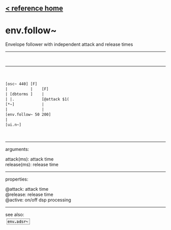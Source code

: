 [< reference home](index.html)
---

# env.follow~


Envelope follower with independent attack and release times

---

<br>


---


```


[osc~ 440] [F]
|          |    [F]
| [dbtorms ]    |
| |.            [@attack $1(
[*~]            |
|               |
[env.follow~ 50 200]
|
[ui.n~]

            
```

---
arguments:

attack(ms): 
            attack time<br>
release(ms): 
            release time<br>

---
properties:

@attack: attack
            time<br>
@release: 
            release time<br>
@active: on/off dsp
            processing<br>

---
see also:<br>
[![env.adsr~](img/object_env.adsr~.png)](env.adsr~.html)

